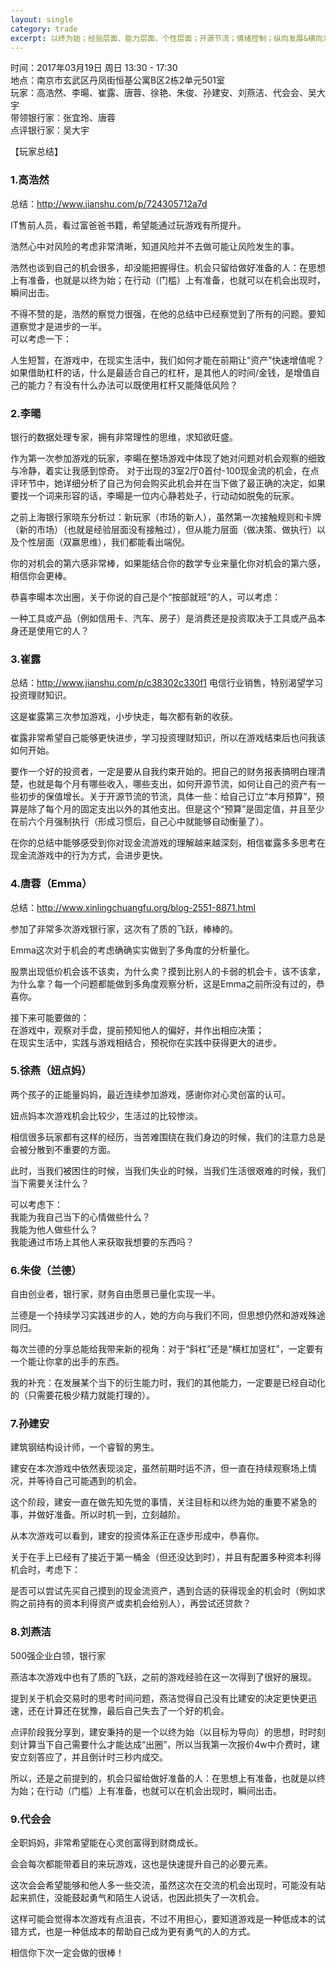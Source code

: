 ```yaml
---
layout: single
category: trade
excerpt: 以终为始；经验层面、能力层面、个性层面；开源节流；情绪控制；纵向发展&横向发展；低成本试错
---  
```


时间：2017年03月19日 周日 13:30 - 17:30  
地点：南京市玄武区丹凤街恒基公寓B区2栋2单元501室  
玩家：高浩然、李暘、崔露、唐蓉、徐艳、朱俊、孙建安、刘燕洁、代会会、吴大宇  
带领银行家：张宜玲、唐蓉  
点评银行家：吴大宇  

【玩家总结】  
### 1.高浩然  
总结：<http://www.jianshu.com/p/724305712a7d>    

IT售前人员，看过富爸爸书籍，希望能通过玩游戏有所提升。  

浩然心中对风险的考虑非常清晰，知道风险并不去做可能让风险发生的事。  

浩然也谈到自己的机会很多，却没能把握得住。机会只留给做好准备的人：在思想上有准备，也就是以终为始；在行动（门槛）上有准备，也就可以在机会出现时，瞬间出击。  

不得不赞的是，浩然的察觉力很强，在他的总结中已经察觉到了所有的问题。要知道察觉才是进步的一半。  
可以考虑一下：  

人生短暂，在游戏中，在现实生活中，我们如何才能在前期让“资产”快速增值呢？如果借助杠杆的话，什么是最适合自己的杠杆，是其他人的时间/金钱，是增值自己的能力？有没有什么办法可以既使用杠杆又能降低风险？  

### 2.李暘  
银行的数据处理专家，拥有非常理性的思维，求知欲旺盛。

作为第一次参加游戏的玩家，李暘在整场游戏中体现了她对问题对机会观察的细致与冷静，着实让我感到惊奇。
对于出现的3室2厅0首付-100现金流的机会，在点评环节中，她详细分析了自己为何会购买此机会并在当下做了最正确的决定，如果要找一个词来形容的话，李暘是一位内心静若处子，行动动如脱兔的玩家。

之前上海银行家晓东分析过：新玩家（市场的新人），虽然第一次接触规则和卡牌（新的市场）（也就是经验层面没有接触过），但从能力层面（做决策、做执行）以及个性层面（双赢思维），我们都能看出端倪。

你的对机会的第六感非常棒，如果能结合你的数学专业来量化你对机会的第六感，相信你会更棒。

恭喜李暘本次出圈，关于你说的自己是个“按部就班”的人，可以考虑：

一种工具或产品（例如信用卡、汽车、房子）是消费还是投资取决于工具或产品本身还是使用它的人？

### 3.崔露  
总结：<http://www.jianshu.com/p/c38302c330f1>
电信行业销售，特别渴望学习投资理财知识。  

这是崔露第三次参加游戏，小步快走，每次都有新的收获。  

崔露非常希望自己能够更快进步，学习投资理财知识，所以在游戏结束后也问我该如何开始。  

要作一个好的投资者，一定是要从自我约束开始的。把自己的财务报表搞明白理清楚，也就是每个月有哪些收入，哪些支出，如何开源节流，如何让自己的资产有一些初步的保值增长。关于开源节流的节流，具体一些：给自己订立“本月预算”，预算是除了每个月的固定支出以外的其他支出。但是这个“预算”是固定值，并且至少在前六个月强制执行（形成习惯后，自己心中就能够自动衡量了）。  

在你的总结中能够感受到你对现金流游戏的理解越来越深刻，相信崔露多多思考在现金流游戏中的行为方式，会进步更快。

### 4.唐蓉（Emma）  
总结：<http://www.xinlingchuangfu.org/blog-2551-8871.html>  

参加了非常多次游戏银行家，这次有了质的飞跃，棒棒的。  

Emma这次对于机会的考虑确确实实做到了多角度的分析量化。  

股票出现低价机会该不该卖，为什么卖？摸到比别人的卡弱的机会卡，该不该拿，为什么拿？每一个问题都能做到多角度观察分析，这是Emma之前所没有过的，恭喜你。  

接下来可能要做的：  
在游戏中，观察对手盘，提前预知他人的偏好，并作出相应决策；  
在现实生活中，实践与游戏相结合，预祝你在实践中获得更大的进步。

### 5.徐燕（妞点妈）
两个孩子的正能量妈妈，最近连续参加游戏，感谢你对心灵创富的认可。  

妞点妈本次游戏机会比较少，生活过的比较惨淡。  

相信很多玩家都有这样的经历，当苦难围绕在我们身边的时候，我们的注意力总是会被分散到不重要的方面。  

此时，当我们被困住的时候，当我们失业的时候，当我们生活很艰难的时候，我们当下需要关注什么？  

可以考虑下：  
我能为我自己当下的心情做些什么？  
我能为他人做些什么？  
我能通过市场上其他人来获取我想要的东西吗？

### 6.朱俊（兰德）
自由创业者，银行家，财务自由愿景已量化实现一半。  

兰德是一个持续学习实践进步的人，她的方向与我们不同，但思想仍然和游戏殊途同归。  

每次兰德的分享总能给我带来新的视角：对于“斜杠”还是“横杠加竖杠”，一定要有一个能让你拿的出手的东西。  

我的补充：在发展某个当下的衍生能力时，我们的其他能力，一定要是已经自动化的（只需要花极少精力就能打理的）。

### 7.孙建安
建筑钢结构设计师，一个睿智的男生。  

建安在本次游戏中依然表现淡定，虽然前期时运不济，但一直在持续观察场上情况，并等待自己可能遇到的机会。  

这个阶段，建安一直在做先知先觉的事情，关注目标和以终为始的重要不紧急的事，并做好准备。所以时机一到，立刻越阶。  

从本次游戏可以看到，建安的投资体系正在逐步形成中，恭喜你。  

关于在手上已经有了接近于第一桶金（但还没达到时），并且有配置多种资本利得机会时，考虑下：  

是否可以尝试先买自己摸到的现金流资产，遇到合适的获得现金的机会时（例如求购之前持有的资本利得资产或卖机会给别人），再尝试还贷款？

### 8.刘燕洁
500强企业白领，银行家  

燕洁本次游戏中也有了质的飞跃，之前的游戏经验在这一次得到了很好的展现。  

提到关于机会交易时的思考时间问题，燕洁觉得自己没有比建安的决定更快更迅速，还在计算还在犹豫，最后自己失去了一个好的机会。  

点评阶段我分享到，建安秉持的是一个以终为始（以目标为导向）的思想，时时刻刻计算当下自己需要什么才能达成“出圈”，所以当我第一次报价4w中介费时，建安立刻答应了，并且倒计时三秒内成交。  

所以，还是之前提到的，机会只留给做好准备的人：在思想上有准备，也就是以终为始；在行动（门槛）上有准备，也就可以在机会出现时，瞬间出击。

### 9.代会会
全职妈妈，非常希望能在心灵创富得到财商成长。  

会会每次都能带着目的来玩游戏，这也是快速提升自己的必要元素。  

这次会会希望能够和他人多一些交流，虽然这次在交流的机会出现时，可能没有站起来抓住，没能鼓起勇气和陌生人说话，也因此损失了一次机会。  

这样可能会觉得本次游戏有点沮丧，不过不用担心，要知道游戏是一种低成本的试错方式，也是一种低成本的帮助自己成为更有勇气的人的方式。  

相信你下次一定会做的很棒！
